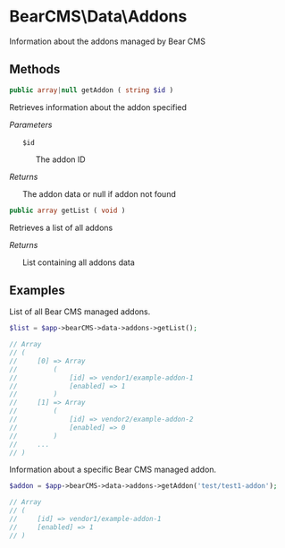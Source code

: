 # BearCMS\Data\Addons
Information about the addons managed by Bear CMS

## Methods

```php
public array|null getAddon ( string $id )
```

Retrieves information about the addon specified

_Parameters_

&nbsp;&nbsp;&nbsp;&nbsp;&nbsp;&nbsp;`$id`

&nbsp;&nbsp;&nbsp;&nbsp;&nbsp;&nbsp;&nbsp;&nbsp;&nbsp;&nbsp;&nbsp;&nbsp;The addon ID

_Returns_

&nbsp;&nbsp;&nbsp;&nbsp;&nbsp;&nbsp;The addon data or null if addon not found

```php
public array getList ( void )
```

Retrieves a list of all addons

_Returns_

&nbsp;&nbsp;&nbsp;&nbsp;&nbsp;&nbsp;List containing all addons data

## Examples

List of all Bear CMS managed addons.

```php
$list = $app->bearCMS->data->addons->getList();

// Array
// (
//     [0] => Array
//         (
//             [id] => vendor1/example-addon-1
//             [enabled] => 1
//         )
//     [1] => Array
//         (
//             [id] => vendor2/example-addon-2
//             [enabled] => 0
//         )
//     ...
// )
```

Information about a specific Bear CMS managed addon.

```php
$addon = $app->bearCMS->data->addons->getAddon('test/test1-addon');

// Array
// (
//     [id] => vendor1/example-addon-1
//     [enabled] => 1
// )

```
